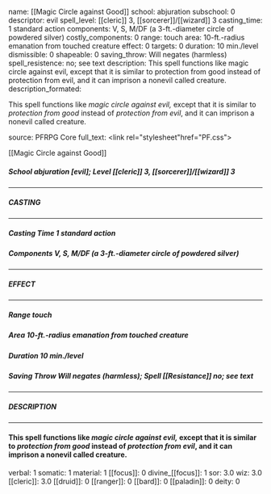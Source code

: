 name: [[Magic Circle against Good]]
school: abjuration
subschool: 0
descriptor: evil
spell_level: [[cleric]] 3, [[sorcerer]]/[[wizard]] 3
casting_time: 1 standard action
components: V, S, M/DF (a 3-ft.-diameter circle of powdered silver)
costly_components: 0
range: touch
area: 10-ft.-radius emanation from touched creature
effect: 0
targets: 0
duration: 10 min./level
dismissible: 0
shapeable: 0
saving_throw: Will negates (harmless)
spell_resistence: no; see text
description: This spell functions like magic circle against evil, except that it is similar to protection from good instead of protection from evil, and it can imprison a nonevil called creature.
description_formated: <p>This spell functions like <i>magic circle against evil,</i> except that it is similar to <i>protection from good</i> instead of <i>protection from evil</i>, and it can imprison a nonevil called creature.</p>
source: PFRPG Core
full_text: <link rel="stylesheet"href="PF.css"><div class="heading"><p class="alignleft">[[Magic Circle against Good]]</p><div style="clear: both;"></div></div><div><h5><b>School </b>abjuration [evil]; <b>Level </b>[[cleric]] 3, [[sorcerer]]/[[wizard]] 3</h5></div><hr/><div><h5><b>CASTING</b></h5></div><hr/><div><h5><b>Casting Time </b>1 standard action</h5><h5><b>Components </b>V, S, M/DF (a 3-ft.-diameter circle of powdered silver)</h5></div><hr/><div><h5><b>EFFECT</b></h5></div><hr/><div><h5><b>Range </b>touch</h5><h5><b>Area </b>10-ft.-radius emanation from touched creature</h5><h5><b>Duration </b>10 min./level</h5><h5><b>Saving Throw </b>Will negates (harmless); <b>Spell [[Resistance]] </b>no; see text</h5></div><hr/><div><h5><b>DESCRIPTION</b></h5></div><hr/><div><h4><p>This spell functions like <i>magic circle against evil,</i> except that it is similar to <i>protection from good</i> instead of <i>protection from evil</i>, and it can imprison a nonevil called creature.</p></h4></div>
verbal: 1
somatic: 1
material: 1
[[focus]]: 0
divine_[[focus]]: 1
sor: 3.0
wiz: 3.0
[[cleric]]: 3.0
[[druid]]: 0
[[ranger]]: 0
[[bard]]: 0
[[paladin]]: 0
deity: 0
